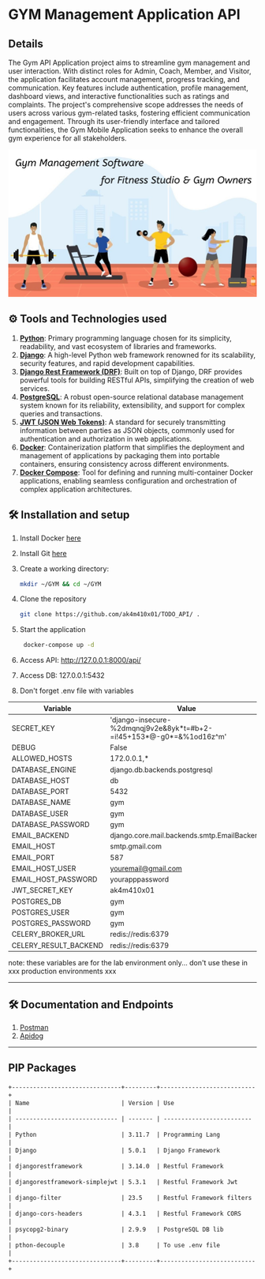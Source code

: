 # GYM Management Application API

## Details

The Gym API Application project aims to streamline gym management and user interaction. With distinct roles for Admin, Coach, Member, and Visitor, the application facilitates account management, progress tracking, and communication. Key features include authentication, profile management, dashboard views, and interactive functionalities such as ratings and complaints. The project's comprehensive scope addresses the needs of users across various gym-related tasks, fostering efficient communication and engagement. Through its user-friendly interface and tailored functionalities, the Gym Mobile Application seeks to enhance the overall gym experience for all stakeholders.

<div align="center">
   <img src="./assets/images/gym_cover_01.jpg">
</div>

## ⚙ Tools and Technologies used

1. **[Python](https://www.python.org/)**: Primary programming language chosen for its simplicity, readability, and vast ecosystem of libraries and frameworks.
2. **[Django](https://www.djangoproject.com/)**: A high-level Python web framework renowned for its scalability, security features, and rapid development capabilities.
3. **[Django Rest Framework (DRF)](https://www.django-rest-framework.org/)**: Built on top of Django, DRF provides powerful tools for building RESTful APIs, simplifying the creation of web services.
4. **[PostgreSQL](https://www.postgresql.org/)**: A robust open-source relational database management system known for its reliability, extensibility, and support for complex queries and transactions.
5. **[JWT (JSON Web Tokens)](https://django-rest-framework-simplejwt.readthedocs.io/en/latest/)**: A standard for securely transmitting information between parties as JSON objects, commonly used for authentication and authorization in web applications.
6. **[Docker](https://www.docker.com/)**: Containerization platform that simplifies the deployment and management of applications by packaging them into portable containers, ensuring consistency across different environments.
7. **[Docker Compose](https://docs.docker.com/compose/)**: Tool for defining and running multi-container Docker applications, enabling seamless configuration and orchestration of complex application architectures.

## 🛠 Installation and setup

1. Install Docker [here](https://www.docker.com/get-started/)
2. Install Git [here](https://git-scm.com/downloads)
3. Create a working directory:

   ```bash
   mkdir ~/GYM && cd ~/GYM
   ```

4. Clone the repository

   ```bash
   git clone https://github.com/ak4m410x01/TODO_API/ .
   ```

5. Start the application

   ```bash
    docker-compose up -d
   ```

6. Access API: http://127.0.0.1:8000/api/

7. Access DB: 127.0.0.1:5432

8. Don't forget .env file with variables

| Variable              | Value                                                                 |
| --------------------- | --------------------------------------------------------------------- |
| SECRET_KEY            | 'django-insecure-%2dmqnqj9v2e&8yk\*t=#b+2-=i!45+153*@-g0*=&%1od16z^m' |
| DEBUG                 | False                                                                 |
| ALLOWED_HOSTS         | 172.0.0.1,\*                                                          |
| DATABASE_ENGINE       | django.db.backends.postgresql                                         |
| DATABASE_HOST         | db                                                                    |
| DATABASE_PORT         | 5432                                                                  |
| DATABASE_NAME         | gym                                                                   |
| DATABASE_USER         | gym                                                                   |
| DATABASE_PASSWORD     | gym                                                                   |
| EMAIL_BACKEND         | django.core.mail.backends.smtp.EmailBackend                           |
| EMAIL_HOST            | smtp.gmail.com                                                        |
| EMAIL_PORT            | 587                                                                   |
| EMAIL_HOST_USER       | youremail@gmail.com                                                   |
| EMAIL_HOST_PASSWORD   | yourapppassword                                                       |
| JWT_SECRET_KEY        | ak4m410x01                                                            |
| POSTGRES_DB           | gym                                                                   |
| POSTGRES_USER         | gym                                                                   |
| POSTGRES_PASSWORD     | gym                                                                   |
| CELERY_BROKER_URL     | redis://redis:6379                                                    |
| CELERY_RESULT_BACKEND | redis://redis:6379                                                    |

note:
these variables are for the lab environment only... don't use these in xxx production environments xxx

---

## 🛠 Documentation and Endpoints

1. [Postman](https://documenter.getpostman.com/view/27192844/2s9Yyy9eLr)
2. [Apidog](https://apidog.com/apidoc/shared-24d58e46-fc7f-4dcd-8ea0-2658c437d480)

---

## PIP Packages

    +-------------------------------+---------+---------------------------+
    | Name                          | Version | Use                       |
    | ----------------------------- | ------- | ------------------------- |
    | Python                        | 3.11.7  | Programming Lang          |
    | Django                        | 5.0.1   | Django Framework          |
    | djangorestframework           | 3.14.0  | Restful Framework         |
    | djangorestframework-simplejwt | 5.3.1   | Restful Framework Jwt     |
    | django-filter                 | 23.5    | Restful Framework filters |
    | django-cors-headers           | 4.3.1   | Restful Framework CORS    |
    | psycopg2-binary               | 2.9.9   | PostgreSQL DB lib         |
    | pthon-decouple                | 3.8     | To use .env file          |
    +-------------------------------+---------+---------------------------+
